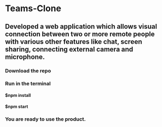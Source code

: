 # Teams-Clone
## Developed a web application which allows visual connection between two or more remote people with various other features like chat, screen sharing, connecting external camera and microphone.


### Download the repo
### Run in the terminal
#### $npm install
#### $npm start
### You are ready to use the product.

